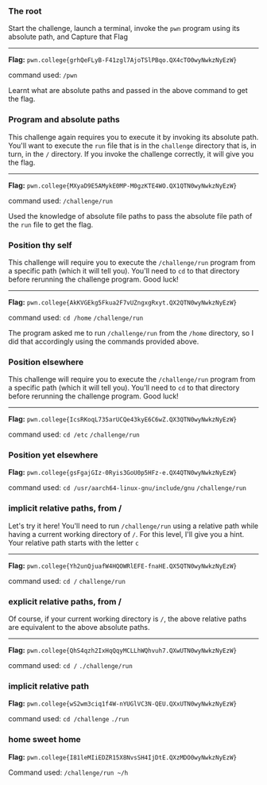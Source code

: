 
### The root

Start the challenge, launch a terminal, invoke the `pwn` program using its absolute path, and Capture that Flag

--- 

**Flag:** `pwn.college{grhQeFLyB-F41zgl7AjoTSlPBqo.QX4cTO0wyNwkzNyEzW}`

command used: `/pwn`

Learnt what are absolute paths and passed in the above command to get the flag. 
### Program and absolute paths

This challenge again requires you to execute it by invoking its absolute path. You'll want to execute the `run` file that is in the `challenge` directory that is, in turn, in the `/` directory. If you invoke the challenge correctly, it will give you the flag.

--- 
**Flag:** `pwn.college{MXyaD9E5AMykE0MP-M0gzKTE4WO.QX1QTN0wyNwkzNyEzW}`

command used: `/challenge/run`

Used the knowledge of absolute file paths to pass the absolute file path of the `run` file to get the flag. 

### Position thy self 

This challenge will require you to execute the `/challenge/run` program from a specific path (which it will tell you). You'll need to `cd` to that directory before rerunning the challenge program. Good luck!

--- 
**Flag:** `pwn.college{AkKVGEkg5Fkua2F7vUZngxgRxyt.QX2QTN0wyNwkzNyEzW}`


command used: 
`cd /home`
`/challenge/run`

The program asked me to run `/challenge/run` from the `/home` directory, so I did that accordingly using the commands provided above. 

### Position elsewhere

This challenge will require you to execute the `/challenge/run` program from a specific path (which it will tell you). You'll need to `cd` to that directory before rerunning the challenge program. Good luck!

---
**Flag:** `pwn.college{IcsRKoqL735arUCQe43kyE6C6wZ.QX3QTN0wyNwkzNyEzW}`

command used: 
`cd /etc`
`/challenge/run`

### Position yet elsewhere

**Flag:** `pwn.college{gsFgajGIz-0Ryis3GoU0p5HFz-e.QX4QTN0wyNwkzNyEzW}`

command used: 
`cd /usr/aarch64-linux-gnu/include/gnu`
`/challenge/run`
### implicit relative paths, from /

Let's try it here! You'll need to run `/challenge/run` using a relative path while having a current working directory of `/`. For this level, I'll give you a hint. Your relative path starts with the letter `c` 

---
**Flag:** `pwn.college{Yh2unQjuafW4HQOWRlEFE-fnaHE.QX5QTN0wyNwkzNyEzW}`

command used: 
`cd /`
`challenge/run`
### explicit relative paths, from /

Of course, if your current working directory is `/`, the above relative paths are equivalent to the above absolute paths.

---
**Flag:** `pwn.college{QhS4qzh2IxHqQqyMCLLhWQhvuh7.QXwUTN0wyNwkzNyEzW}`

command used: 
`cd /`
`./challenge/run`
### implicit relative path 


**Flag:** `pwn.college{wS2wm3ciq1f4W-nYUGlVC3N-QEU.QXxUTN0wyNwkzNyEzW}`

command used: 
`cd /challenge`
`./run`
### home sweet home

**Flag:** `pwn.college{I81leMIiEDZR15X8NvsSH4IjDtE.QXzMDO0wyNwkzNyEzW}`

Command used: 
`/challenge/run ~/h`


